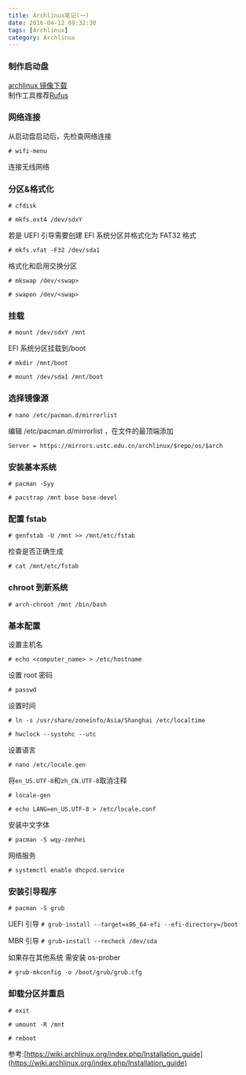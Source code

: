```yaml
---
title: Archlinux笔记(一)
date: 2016-04-12 08:32:30
tags: [Archlinux]
category: Archlinux
---
```


### 制作启动盘

[archlinux 镜像下载](https://www.archlinux.org/download/)<br/>
制作工具推荐[Rufus](https://rufus.akeo.ie)<br/>

### 网络连接

从启动盘启动后，先检查网络连接

`# wifi-menu`

连接无线网络

### 分区&格式化

`# cfdisk`

`# mkfs.ext4 /dev/sdxY`

若是 UEFI 引导需要创建 EFI 系统分区并格式化为 FAT32 格式

`# mkfs.vfat -F32 /dev/sda1`

格式化和启用交换分区

`# mkswap /dev/<swap>`

`# swapon /dev/<swap>`

### 挂载

`# mount /dev/sdxY /mnt`

EFI 系统分区挂载到/boot

`# mkdir /mnt/boot`

`# mount /dev/sda1 /mnt/boot`

### 选择镜像源

`# nano /etc/pacman.d/mirrorlist`

编辑 /etc/pacman.d/mirrorlist ，在文件的最顶端添加

`Server = https://mirrors.ustc.edu.cn/archlinux/$repo/os/$arch`

### 安装基本系统

`# pacman -Syy`

`# pacstrap /mnt base base-devel`

### 配置 fstab

`# genfstab -U /mnt >> /mnt/etc/fstab`

检查是否正确生成

`# cat /mnt/etc/fstab`

### chroot 到新系统

`# arch-chroot /mnt /bin/bash`

### 基本配置

设置主机名

`# echo <computer_name> > /etc/hostname`

设置 root 密码

`# passwd`

设置时间

`# ln -s /usr/share/zoneinfo/Asia/Shanghai /etc/localtime`

`# hwclock --systohc --utc`

设置语言

`# nano /etc/locale.gen`

将`en_US.UTF-8`和`zh_CN.UTF-8`取消注释

`# locale-gen`

`# echo LANG=en_US.UTF-8 > /etc/locale.conf`

安装中文字体

`# pacman -S wqy-zenhei`

网络服务

`# systemctl enable dhcpcd.service`

### 安装引导程序

`# pacman -S grub`

UEFI 引导 `# grub-install --target=x86_64-efi --efi-directory=/boot`

MBR 引导 `# grub-install --recheck /dev/sda`

如果存在其他系统 需安装 os-prober

`# grub-mkconfig -o /boot/grub/grub.cfg`

### 卸载分区并重启

`# exit`

`# umount -R /mnt`

`# reboot`

参考:[https://wiki.archlinux.org/index.php/Installation_guide](https://wiki.archlinux.org/index.php/Installation_guide)
